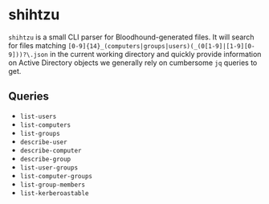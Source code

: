 # shihtzu

`shihtzu` is a small CLI parser for Bloodhound-generated files. It will search for files matching `[0-9]{14}_(computers|groups|users)(_(0[1-9]|[1-9][0-9]))?\.json` in the current working directory and quickly provide information on Active Directory objects we generally rely on cumbersome `jq` queries to get.

## Queries
- `list-users`
- `list-computers`
- `list-groups`
- `describe-user`
- `describe-computer`
- `describe-group`
- `list-user-groups`
- `list-computer-groups`
- `list-group-members`
- `list-kerberoastable`
